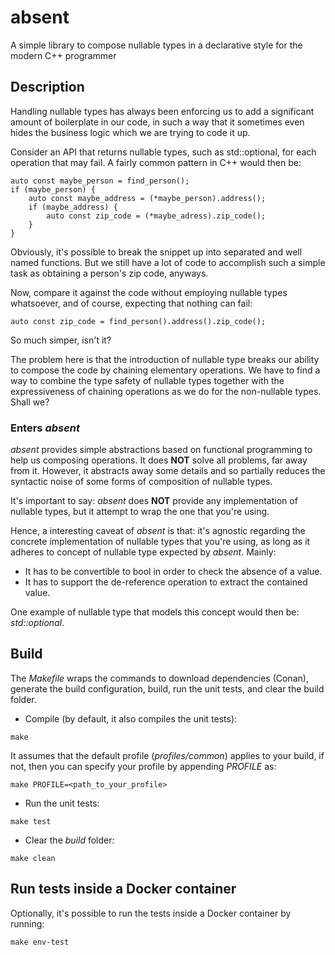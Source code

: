 # absent

A simple library to compose nullable types in a declarative style for the modern C++ programmer

## Description

Handling nullable types has always been enforcing us to add a significant amount of boilerplate in our code, in such a way that it
sometimes even hides the business logic which we are trying to code it up.

Consider an API that returns nullable types, such as std::optional<A>, for each operation that may fail. A fairly
common pattern in C++ would then be:

```
auto const maybe_person = find_person();
if (maybe_person) {
    auto const maybe_address = (*maybe_person).address();
    if (maybe_address) {
        auto const zip_code = (*maybe_adress).zip_code();
    }
}
```

Obviously, it's possible to break the snippet up into separated and well named functions. But we
still have a lot of code to accomplish such a simple task as obtaining a person's zip code, anyways.

Now, compare it against the code without employing nullable types whatsoever, and of course, expecting that nothing can
fail:

```
auto const zip_code = find_person().address().zip_code();
```

So much simper, isn't it?

The problem here is that the introduction of nullable type breaks our ability to compose the code by chaining
elementary operations. We have to find a way to combine the type safety of nullable types together with the
expressiveness of chaining operations as we do for the non-nullable types. Shall we?

### Enters _absent_

_absent_ provides simple abstractions based on functional programming to help us composing operations. It does **NOT**
solve all problems, far away from it. However, it abstracts away some details and so partially reduces the syntactic
noise of some forms of composition of nullable types.

It's important to say: _absent_ does **NOT** provide any implementation of nullable types, but it attempt to wrap the
one that you're using.

Hence, a interesting caveat of _absent_ is that: it's agnostic regarding the concrete implementation of nullable types
that you're using, as long as it adheres to concept of nullable type expected by _absent_. Mainly:

* It has to be convertible to bool in order to check the absence of a value.
* It has to support the de-reference operation to extract the contained value.

One example of nullable type that models this concept would then be: _std::optional_.

## Build

The _Makefile_ wraps the commands to download dependencies (Conan), generate the build configuration, build, run the
unit tests, and clear the build folder.

* Compile (by default, it also compiles the unit tests):

```
make
```

It assumes that the default profile (*profiles/common*) applies to your build, if not, then you can specify your
profile by appending _PROFILE_ as:
 
```
make PROFILE=<path_to_your_profile>
```

* Run the unit tests:

```
make test
```

* Clear the _build_ folder:

```
make clean
```

## Run tests inside a Docker container

Optionally, it's possible to run the tests inside a Docker container by running:

```
make env-test
```
